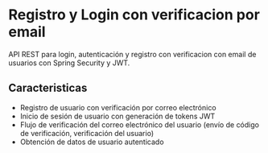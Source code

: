 # Registro y Login con verificacion por email

API REST para login, autenticación y registro con verificacion con email de usuarios con Spring Security y JWT.

## Caracteristicas
- Registro de usuario con verificación por correo electrónico
- Inicio de sesión de usuario con generación de tokens JWT
- Flujo de verificación del correo electrónico del usuario (envío de código de verificación, verificación del usuario)
- Obtención de datos de usuario autenticado
